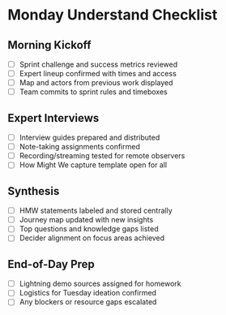 <!-- Powered by BMAD™ Core -->

# Monday Understand Checklist

## Morning Kickoff

- [ ] Sprint challenge and success metrics reviewed
- [ ] Expert lineup confirmed with times and access
- [ ] Map and actors from previous work displayed
- [ ] Team commits to sprint rules and timeboxes

## Expert Interviews

- [ ] Interview guides prepared and distributed
- [ ] Note-taking assignments confirmed
- [ ] Recording/streaming tested for remote observers
- [ ] How Might We capture template open for all

## Synthesis

- [ ] HMW statements labeled and stored centrally
- [ ] Journey map updated with new insights
- [ ] Top questions and knowledge gaps listed
- [ ] Decider alignment on focus areas achieved

## End-of-Day Prep

- [ ] Lightning demo sources assigned for homework
- [ ] Logistics for Tuesday ideation confirmed
- [ ] Any blockers or resource gaps escalated
